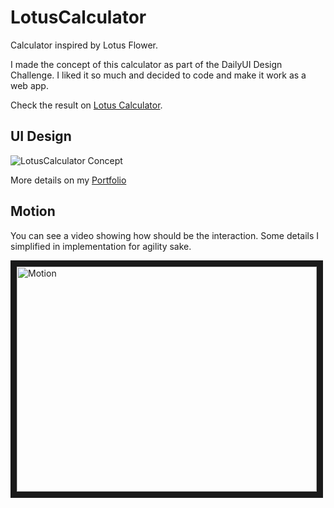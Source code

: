 # LotusCalculator
Calculator inspired by Lotus Flower.

I made the concept of this calculator as part of the DailyUI Design Challenge. I liked it so much and decided to code and make it work as a web app.

Check the result on [Lotus Calculator](http://wansoul.github.io/LotusCalculator).

## UI Design
![LotusCalculator Concept](https://mir-s3-cdn-cf.behance.net/project_modules/max_1200/3283b850975669.58df2948cb81b.png)

More details on my [Portfolio](https://www.behance.net/gallery/50975669/Lotus-Calculator)

## Motion
You can see a video showing how should be the interaction. Some details I simplified in implementation for agility sake.

<a href="https://youtu.be/Q0aPB67RQrw" target="_blank"><img src="http://img.youtube.com/vi/Q0aPB67RQrw/0.jpg" 
alt="Motion" width="480" height="360" border="10" /></a>
